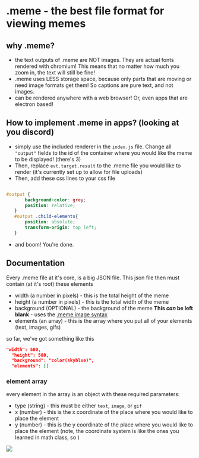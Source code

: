 # .meme - the best file format for viewing memes

## why .meme?
 - the text outputs of .meme are NOT images. They are actual fonts rendered with chromium! This means that no matter how much you zoom in, the text will still be fine!
 - .meme uses LESS storage space, because only parts that are moving or need image formats get them! So captions are pure text, and not images.
 - can be rendered anywhere with a web browser! Or, even apps that are electron based!
## How to implement .meme in apps? (looking at you discord)
 - simply use the included renderer in the `index.js` file. Change all `"output"` fields to the id of the container where you would like the meme to be displayed! (there's 3)
 - Then, replace `evt.target.result` to the .meme file you would like to render (it's currently set up to allow for file uploads)
 - Then, add these css lines to your css file 
 ```css
 
 #output {
        background-color: grey;
        position: relative;
    }
    #output .child-elements{
        position: absolute;
        transform-origin: top left;
    }
 ```
 - and boom! You're done.


## Documentation
 
Every .meme file at it's core, is a big JSON file. This json file then must contain (at it's root) these elements
 - width (a number in pixels) - this is the total height of the meme
 - height (a number in pixels) - this is the total width of the meme
 - background (OPTIONAL) - the background of the meme **This *can* be left blank** - uses the [.meme image syntax](#meme-image-syntax)
 - elements (an array) - this is the array where you put all of your elements (text, images, gifs)

so far, we've got something like this 
```json
"width": 500,
  "height": 500,
  "background": "color(skyblue)",
  "elements": []
```

### element array
every element in the array is an object with these required parameters:
 - type (string) - this must be either `text`, `image`, or `gif`
 - x (number) - this is the x coordinate of the place where you would like to place the element
 - y (number) - this is the y coordinate of the place where you would like to place the element
 (note, the coordinate system is like the ones you learned in math class, so )
 <img src="https://sites.google.com/site/gruendingmath6/_/rsrc/1468743449298/unit-1---patterns-and-equations/1-5---plotting-points-on-a-coordinate-grid/first%20quadrant%20grid.gif">
